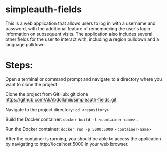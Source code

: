 # simpleauth-fields
This is a web application that allows users to log in with a username and password, with the additional feature of remembering the user's login information on subsequent visits. The application also includes several other fields for the user to interact with, including a region pulldown and a language pulldown.

# Steps:
Open a terminal or command prompt and navigate to a directory where you want to clone the project.

Clone the project from GitHub: git clone https://github.com/AliAbdollahiii/simpleauth-fields.git

Navigate to the project directory: `cd <repository>`

Build the Docker container: `docker build -t <container-name>` .

Run the Docker container: `docker run -p 5000:5000 <container-name>`

After the container is running, you should be able to access the application by navigating to http://localhost:5000 in your web browser.
